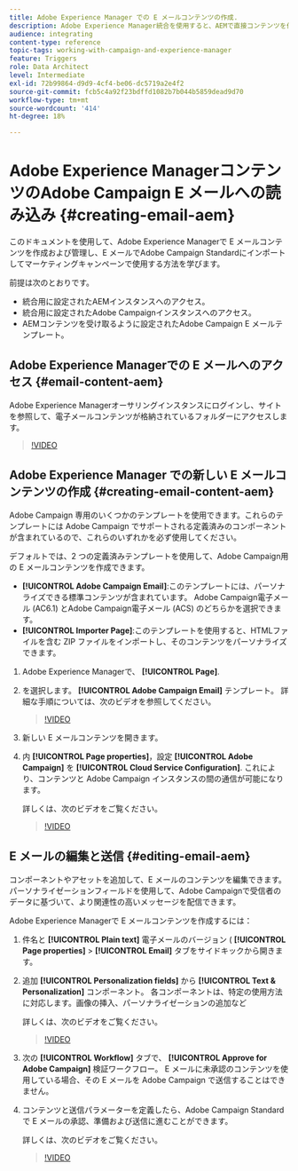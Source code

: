 ```yaml
---
title: Adobe Experience Manager での E メールコンテンツの作成.
description: Adobe Experience Manager統合を使用すると、AEMで直接コンテンツを作成し、後でAdobe Campaignで使用することができます。
audience: integrating
content-type: reference
topic-tags: working-with-campaign-and-experience-manager
feature: Triggers
role: Data Architect
level: Intermediate
exl-id: 72b99864-d9d9-4cf4-be06-dc5719a2e4f2
source-git-commit: fcb5c4a92f23bdffd1082b7b044b5859dead9d70
workflow-type: tm+mt
source-wordcount: '414'
ht-degree: 18%

---
```


# Adobe Experience ManagerコンテンツのAdobe Campaign E メールへの読み込み {#creating-email-aem}

このドキュメントを使用して、Adobe Experience Managerで E メールコンテンツを作成および管理し、E メールでAdobe Campaign Standardにインポートしてマーケティングキャンペーンで使用する方法を学びます。

前提は次のとおりです。

* 統合用に設定されたAEMインスタンスへのアクセス。
* 統合用に設定されたAdobe Campaignインスタンスへのアクセス。
* AEMコンテンツを受け取るように設定されたAdobe Campaign E メールテンプレート。

## Adobe Experience Managerでの E メールへのアクセス {#email-content-aem}

Adobe Experience Managerオーサリングインスタンスにログインし、サイトを参照して、電子メールコンテンツが格納されているフォルダーにアクセスします。

>[!VIDEO](https://video.tv.adobe.com/v/29996)

## Adobe Experience Manager での新しい E メールコンテンツの作成 {#creating-email-content-aem}

Adobe Campaign 専用のいくつかのテンプレートを使用できます。これらのテンプレートには Adobe Campaign でサポートされる定義済みのコンポーネントが含まれているので、これらのいずれかを必ず使用してください。

デフォルトでは、2 つの定義済みテンプレートを使用して、Adobe Campaign用の E メールコンテンツを作成できます。

* **[!UICONTROL Adobe Campaign Email]**:このテンプレートには、パーソナライズできる標準コンテンツが含まれています。 Adobe Campaign電子メール (AC6.1) とAdobe Campaign電子メール (ACS) のどちらかを選択できます。
* **[!UICONTROL Importer Page]**:このテンプレートを使用すると、HTMLファイルを含む ZIP ファイルをインポートし、そのコンテンツをパーソナライズできます。

1. Adobe Experience Managerで、 **[!UICONTROL Page]**.

1. を選択します。 **[!UICONTROL Adobe Campaign Email]** テンプレート。 詳細な手順については、次のビデオを参照してください。
   >[!VIDEO](https://video.tv.adobe.com/v/29997)

1. 新しい E メールコンテンツを開きます。

1. 内 **[!UICONTROL Page properties]**，設定 **[!UICONTROL Adobe Campaign]** を **[!UICONTROL Cloud Service Configuration]**. これにより、コンテンツと Adobe Campaign インスタンスの間の通信が可能になります。

   詳しくは、次のビデオをご覧ください。

   >[!VIDEO](https://video.tv.adobe.com/v/29999)

## E メールの編集と送信 {#editing-email-aem}

コンポーネントやアセットを追加して、E メールのコンテンツを編集できます。 パーソナライゼーションフィールドを使用して、Adobe Campaignで受信者のデータに基づいて、より関連性の高いメッセージを配信できます。

Adobe Experience Managerで E メールコンテンツを作成するには：

1. 件名と **[!UICONTROL Plain text]** 電子メールのバージョン ( **[!UICONTROL Page properties]** > **[!UICONTROL Email]** タブをサイドキックから開きます。

1. 追加 **[!UICONTROL Personalization fields]** から **[!UICONTROL Text & Personalization]** コンポーネント。 各コンポーネントは、特定の使用方法に対応します。画像の挿入、パーソナライゼーションの追加など

   詳しくは、次のビデオをご覧ください。
   >[!VIDEO](https://video.tv.adobe.com/v/29998)

1. 次の **[!UICONTROL Workflow]** タブで、 **[!UICONTROL Approve for Adobe Campaign]** 検証ワークフロー。 E メールに未承認のコンテンツを使用している場合、その E メールを Adobe Campaign で送信することはできません。

1. コンテンツと送信パラメーターを定義したら、Adobe Campaign Standardで E メールの承認、準備および送信に進むことができます。

   詳しくは、次のビデオをご覧ください。

   >[!VIDEO](https://video.tv.adobe.com/v/23721)
